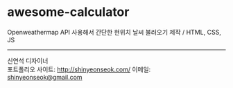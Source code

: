 # awesome-calculator
Openweathermap API 사용해서 간단한 현위치 날씨 불러오기 제작 / HTML, CSS, JS

---
신연석 디자이너 <br>
포트폴리오 사이트: <http://shinyeonseok.com/>
이메일: <shinyeonseok@gmail.com>